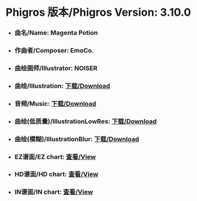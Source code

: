 
# Phigros 版本/Phigros Version:  3.10.0

- ### __曲名/Name:  Magenta Potion__

- ### __作曲者/Composer:  EmoCo.__

- ### __曲绘画师/Illustrator:  NOISER__

- ### __曲绘/Illustration:  [下载/Download](https://github.com/Po6647A/PAR/releases/download/3.10.0/992.png)__

- ### __音频/Music:  [下载/Download](https://github.com/Po6647A/PAR/releases/download/3.10.0/1873.ogg)__

- ### __曲绘(低质量)/IllustrationLowRes:  [下载/Download](https://github.com/Po6647A/PAR/releases/download/3.10.0/1484.png)__

- ### __曲绘(模糊)/IllustrationBlur:  [下载/Download](https://github.com/Po6647A/PAR/releases/download/3.10.0/1238.png)__


- ### __EZ谱面/EZ chart:  [查看/View](./EZ.json/index.html)__

- ### __HD谱面/HD chart:  [查看/View](./HD.json/index.html)__

- ### __IN谱面/IN chart:  [查看/View](./IN.json/index.html)__
